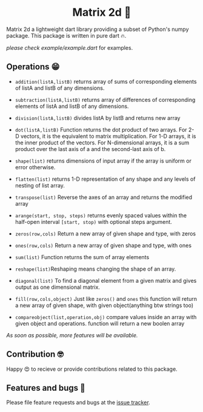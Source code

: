 <h1 align="center">Matrix 2d 🧮</h1>

Matrix 2d a lightweight dart library providing a subset of Python's numpy package. This package is written in pure dart 🔥.

*please check example/example.dart* for examples.

## Operations 😁

- ```addition(listA,listB)``` returns array of sums of corresponding elements of listA and listB of any dimensions.

- ```subtraction(listA,listB)``` returns array of differences of corresponding elements of listA and listB of any dimensions.

- ```division(listA,listB)``` divides listA by listB and returns new array

- ```dot(listA,listB)``` Function returns the dot product of two arrays. For 2-D vectors, it is the equivalent to matrix multiplication. For 1-D arrays, it is the inner product of the vectors. For N-dimensional arrays, it is a sum product over the last axis of a and the second-last axis of b.

- ```shape(list)``` returns dimensions of input array if the array is uniform or error otherwise.

- ```flatten(list)``` returns 1-D representation of any shape and any levels of nesting of list array.

- ```transpose(list)``` Reverse the axes of an array and returns the modified array

- ```arange(start, stop, steps)``` returns evenly spaced values within the half-open interval ```[start, stop)``` with optional steps argument.

- ```zeros(row,cols)``` Return a new array of given shape and type, with zeros

- ```ones(row,cols)``` Return a new array of given shape and type, with ones

- ```sum(list)``` Function returns the sum of array elements

- ```reshape(list)```Reshaping means changing the shape of an array.

- ```diagonal(list)``` To find a diagonal element from a given matrix and gives output as one dimensional matrix.
- ```fill(row,cols,object)``` Just like `zeros()` and `ones` this function will return a new array of given shape, with given object(anything btw strings too)

+ ```compareobject(list,operation,obj)``` compare values inside an array with given object and operations. function will return a  new boolen array

*As soon as possible, more features will be available.*

## Contribution 🤓

Happy 😍 to recieve or provide contributions related to this package.

## Features and bugs 🐛

Please file feature requests and bugs at the [issue tracker](https://github.com/BuckthornInc/matrix2d/issues).